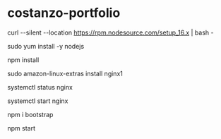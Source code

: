 # costanzo-portfolio
 
curl --silent --location https://rpm.nodesource.com/setup_16.x | bash -

sudo yum install -y nodejs

npm install

sudo amazon-linux-extras install nginx1

systemctl status nginx

systemctl start nginx

npm i bootstrap

npm start

